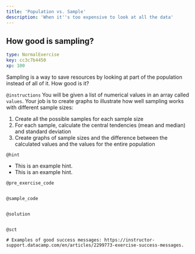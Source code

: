 ```yaml
---
title: 'Population vs. Sample'
description: 'When it''s too expensive to look at all the data'
---
```


## How good is sampling?

```yaml
type: NormalExercise
key: cc3c7b4450
xp: 100
```

Sampling is a way to save resources by looking at part of the population instead of all of it. How good is it?

`@instructions`
You will be given a list of numerical values in an array called `values`. Your job is to create graphs to illustrate how well sampling works with different sample sizes:

1. Create all the possible samples for each sample size
1. For each sample, calculate the central tendencies (mean and median) and standard deviation
1. Create graphs of sample sizes and the difference between the calculated values and the values for the entire population

`@hint`
<!-- Examples of good hints: https://instructor-support.datacamp.com/en/articles/2379164-hints-best-practices. -->
- This is an example hint.
- This is an example hint.

`@pre_exercise_code`
```{python}

```

`@sample_code`
```{python}

```

`@solution`
```{python}

```

`@sct`
```{python}
# Examples of good success messages: https://instructor-support.datacamp.com/en/articles/2299773-exercise-success-messages.
```
